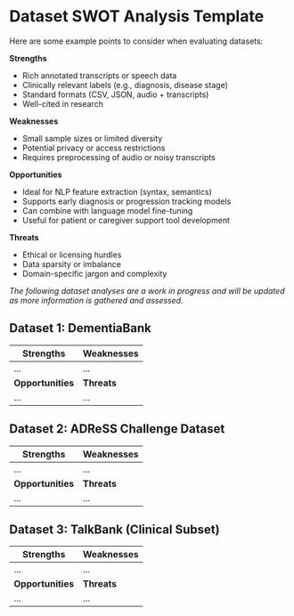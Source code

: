 # Dataset SWOT Analysis Template

Here are some example points to consider when evaluating datasets:  

**Strengths**  
- Rich annotated transcripts or speech data  
- Clinically relevant labels (e.g., diagnosis, disease stage)  
- Standard formats (CSV, JSON, audio + transcripts)  
- Well-cited in research  

**Weaknesses**  
- Small sample sizes or limited diversity  
- Potential privacy or access restrictions  
- Requires preprocessing of audio or noisy transcripts  

**Opportunities**  
- Ideal for NLP feature extraction (syntax, semantics)  
- Supports early diagnosis or progression tracking models  
- Can combine with language model fine-tuning  
- Useful for patient or caregiver support tool development  

**Threats**  
- Ethical or licensing hurdles  
- Data sparsity or imbalance  
- Domain-specific jargon and complexity  
  


*The following dataset analyses are a work in progress and will be updated as more information is gathered and assessed.*

## Dataset 1: DementiaBank

| **Strengths** | **Weaknesses** |
|---------------|----------------|
| ... | ... |
| **Opportunities** | **Threats** |
| ... | ... |

## Dataset 2: ADReSS Challenge Dataset

| **Strengths** | **Weaknesses** |
|---------------|----------------|
| ... | ... |
| **Opportunities** | **Threats** |
| ... | ... |

## Dataset 3: TalkBank (Clinical Subset)

| **Strengths** | **Weaknesses** |
|---------------|----------------|
| ... | ... |
| **Opportunities** | **Threats** |
| ... | ... |

